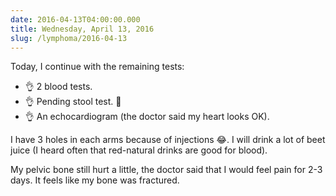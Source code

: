 ```yaml
---
date: 2016-04-13T04:00:00.000
title: Wednesday, April 13, 2016
slug: /lymphoma/2016-04-13
---
```


Today, I continue with the remaining tests:

- 👌 2 blood tests.
- 👌 Pending stool test. 💩
- 👌 An echocardiogram (the doctor said my heart looks OK).

I have 3 holes in each arms because of injections 😂. I will drink a lot of beet juice (I heard often that red-natural drinks are good for blood).

My pelvic bone still hurt a little, the doctor said that I would feel pain for 2-3 days. It feels like my bone was fractured.
